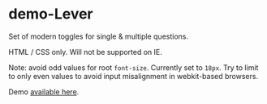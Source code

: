 # demo-Lever

Set of modern toggles for single &amp; multiple questions.

HTML / CSS only. Will not be supported on IE.

Note: avoid odd values for root `font-size`. Currently set to `18px`. Try to limit to only even values to avoid input misalignment in webkit-based browsers.

Demo [available here](https://askiaadx.github.io/demo-Lever/).
